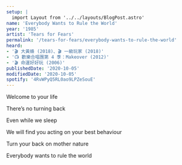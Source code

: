 ```yaml
---
setup: |
  import Layout from '../../layouts/BlogPost.astro'
name: 'Everybody Wants to Rule the World'
year: '1985'
artist: 'Tears for Fears'
permalink: '/tears-for-fears/everybody-wants-to-rule-the-world'
heard:
- '🎬 大黃蜂 (2018)、🎬 一級玩家 (2018)'
- '📺 歡樂合唱團第 4 季：Makeover (2012)'
- '🎬 命運好好玩 (2006)'
publishedDate: '2020-10-05'
modifiedDate: '2020-10-05'
spotify: '4RvWPyQ5RL0ao9LPZeSouE'
---
```


Welcome to your life

There&rsquo;s no turning back

Even while we sleep

We will find you acting on your best behaviour

Turn your back on mother nature

Everybody wants to rule the world
